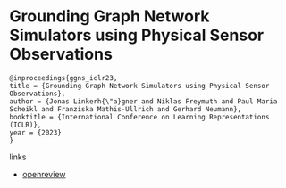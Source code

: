 # Grounding Graph Network Simulators using Physical Sensor Observations

```
@inproceedings{ggns_iclr23,
title = {Grounding Graph Network Simulators using Physical Sensor Observations},
author = {Jonas Linkerh{\"a}gner and Niklas Freymuth and Paul Maria Scheikl and Franziska Mathis-Ullrich and Gerhard Neumann},
booktitle = {International Conference on Learning Representations (ICLR)},
year = {2023}
}
```

links
- [openreview](https://openreview.net/forum?id=jsZsEd8VEY)
